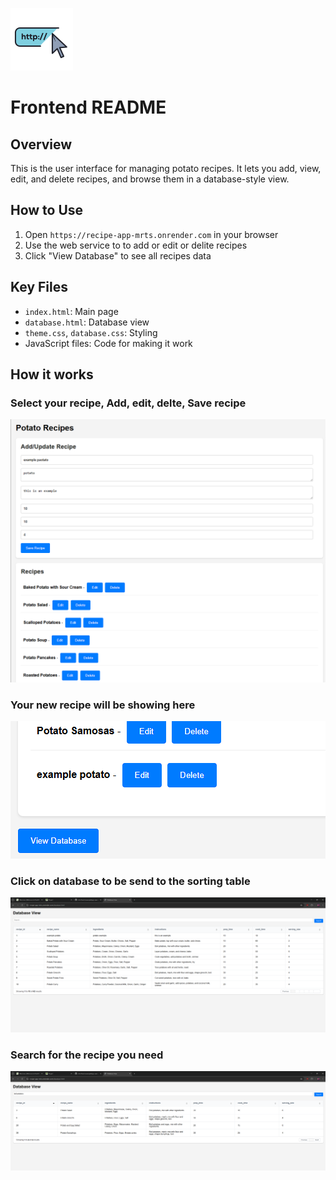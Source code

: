 ![alt text](image-4.png)
# Frontend README

## Overview

This is the user interface for managing potato recipes. It lets you add, view, edit, and delete recipes, and browse them in a database-style view.

## How to Use

1.  Open `https://recipe-app-mrts.onrender.com` in your browser
2.  Use the web service to to add or edit or delite recipes
3.  Click "View Database" to see all recipes data

## Key Files

* `index.html`: Main page
* `database.html`: Database view
* `theme.css`, `database.css`: Styling
* JavaScript files: Code for making it work

## How it works

### Select your recipe, Add, edit, delte, Save recipe

![alt text](<Screenshot 2025-03-17 225529-1.png>)

### Your new recipe will be showing here

![alt text](<Screenshot 2025-03-17 225544.png>)

### Click on database to be send to the sorting table
![alt text](<Screenshot 2025-03-17 225620-2.png>)

### Search for the recipe you need
![alt text](<Screenshot 2025-03-17 225827.png>)
